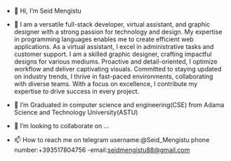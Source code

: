 - 👋 Hi, I’m Seid Mengistu
- 👀 I am a versatile full-stack developer, virtual assistant, and graphic designer with a strong passion for technology and design. My expertise in programming languages enables me to create efficient web applications. As a virtual assistant, I excel in administrative tasks and customer support. I am a skilled graphic designer, crafting impactful designs for various mediums. Proactive and detail-oriented, I optimize workflow and deliver captivating visuals. Committed to staying updated on industry trends, I thrive in fast-paced environments, collaborating with diverse teams. With a focus on excellence, I contribute my expertise to drive success in every project.

- 🌱 I’m Graduated in computer science and engineering(CSE) from Adama Science and Technology University(ASTU)
- 💞️ I’m looking to collaborate on ...
- 📫 How to reach me  on telegram username:@Seid_Mengistu phone number:+393517804756
-email:seidmengistu88@gmail.com

<!---
Seidmengistu/Seidmengistu is a ✨ special ✨ repository because its `README.md` (this file) appears on your GitHub profile.
You can click the Preview link to take a look at your changes.
--->
